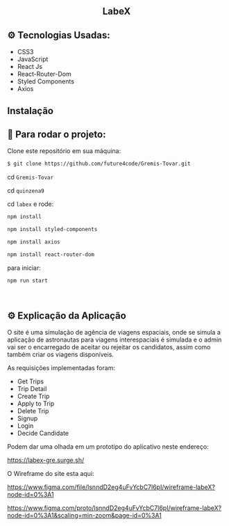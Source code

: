 <h2 align="center">LabeX</h2>

## ⚙️ Tecnologias Usadas:

- CSS3
- JavaScript
- React Js
- React-Router-Dom
- Styled Components
- Axios

## Instalação

## 🏁 Para rodar o projeto:

Clone este repositório em sua máquina:

```bash
$ git clone https://github.com/future4code/Gremis-Tovar.git
```

cd `Gremis-Tovar`

cd `quinzena9`

cd `labex` e rode:

```bash
npm install
```

```bash
npm install styled-components
```

```bash
npm install axios
```

```bash
npm install react-router-dom
```

para iniciar:

```bash
npm run start
```

<br/>

## ⚙️ Explicação da Aplicação

O site é uma simulação de agência de viagens espaciais, onde se simula a aplicação de astronautas para viagens interespaciais é simulada e o admin vai ser o encarregado de aceitar ou rejeitar os candidatos, assim como também criar os viagens disponíveis.

As requisições implementadas foram:

- Get Trips
- Trip Detail
- Create Trip
- Apply to Trip
- Delete Trip
- Signup
- Login
- Decide Candidate

Podem dar uma olhada em um prototipo do aplicativo neste endereço:

https://labex-gre.surge.sh/

O Wireframe do site esta aqui:

https://www.figma.com/file/lsnndD2eg4uFvYcbC7l6pI/wireframe-labeX?node-id=0%3A1

https://www.figma.com/proto/lsnndD2eg4uFvYcbC7l6pI/wireframe-labeX?node-id=0%3A1&scaling=min-zoom&page-id=0%3A1